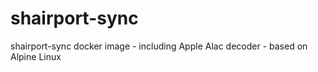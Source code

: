 # shairport-sync
shairport-sync docker image - including Apple Alac decoder - based on Alpine Linux 
